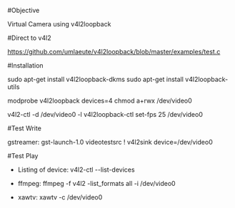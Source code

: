 
#Objective

Virtual Camera using v4l2loopback


#Direct to v4l2

https://github.com/umlaeute/v4l2loopback/blob/master/examples/test.c


#Installation

sudo apt-get install v4l2loopback-dkms
sudo apt-get install v4l2loopback-utils

modprobe v4l2loopback devices=4
chmod a+rwx /dev/video0

v4l2-ctl -d /dev/video0 -l
v4l2loopback-ctl set-fps 25 /dev/video0

#Test Write

gstreamer: gst-launch-1.0 videotestsrc ! v4l2sink device=/dev/video0

#Test Play

* Listing of device: v4l2-ctl --list-devices
* ffmpeg: ffmpeg -f v4l2 -list_formats all -i /dev/video0


* xawtv:  xawtv -c /dev/video0
